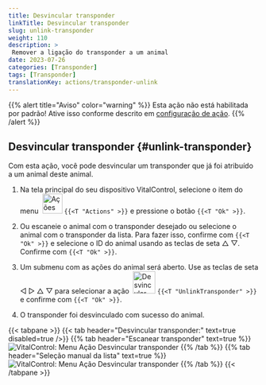 ```yaml
---
title: Desvincular transponder
linkTitle: Desvincular transponder
slug: unlink-transponder
weight: 110
description: >
 Remover a ligação do transponder a um animal
date: 2023-07-26
categories: [Transponder]
tags: [Transponder]
translationKey: actions/transponder-unlink
---
```

{{% alert title="Aviso" color="warning" %}}
Esta ação não está habilitada por padrão! Ative isso conforme descrito em [configuração de ação](../setting/).
{{% /alert %}}

## Desvincular transponder {#unlink-transponder}

Com esta ação, você pode desvincular um transponder que já foi atribuído a um animal deste animal.

1. Na tela principal do seu dispositivo VitalControl, selecione o item do menu &nbsp;<img src="/icons/actions.svg" width="40" align="bottom" alt="Ações" /> `{{<T "Actions" >}}` e pressione o botão `{{<T "Ok" >}}`.

2. Ou escaneie o animal com o transponder desejado ou selecione o animal com o transponder da lista. Para fazer isso, confirme com `{{<T "Ok" >}}` e selecione o ID do animal usando as teclas de seta △ ▽. Confirme com `{{<T "Ok" >}}`.

3. Um submenu com as ações do animal será aberto. Use as teclas de seta ◁ ▷ △ ▽ para selecionar a ação &nbsp;<img src="/icons/actions/unlink-transponder.svg" width="45" align="bottom" alt="Desvincular transponder" /> `{{<T "UnlinkTransponder" >}}` e confirme com `{{<T "Ok" >}}`.

4. O transponder foi desvinculado com sucesso do animal.

{{< tabpane >}}
{{< tab header="Desvincular transponder:" text=true disabled=true />}}
{{% tab header="Escanear transponder" text=true %}}
![VitalControl: Menu Ação Desvincular transponder](../images/unlinktransponder-scan.png "Desvincular transponder")
{{% /tab %}}
{{% tab header="Seleção manual da lista" text=true %}}
![VitalControl: Menu Ação Desvincular transponder](../images/unlinktransponder.png "Desvincular transponder")
{{% /tab %}}
{{< /tabpane >}}
